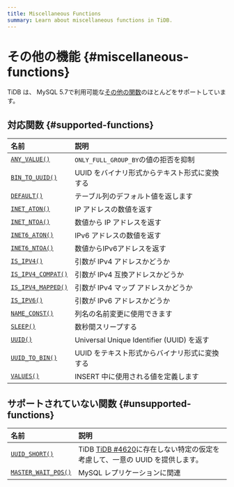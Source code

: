 ```yaml
---
title: Miscellaneous Functions
summary: Learn about miscellaneous functions in TiDB.
---
```


# その他の機能 {#miscellaneous-functions}

TiDB は、 MySQL 5.7で利用可能な[その他の関数](https://dev.mysql.com/doc/refman/5.7/en/miscellaneous-functions.html)のほとんどをサポートしています。

## 対応関数 {#supported-functions}

| 名前                                                                                                                 | 説明                                     |
| :----------------------------------------------------------------------------------------------------------------- | :------------------------------------- |
| [`ANY_VALUE()`](https://dev.mysql.com/doc/refman/5.7/en/miscellaneous-functions.html#function_any-value)           | `ONLY_FULL_GROUP_BY`の値の拒否を抑制           |
| [`BIN_TO_UUID()`](https://dev.mysql.com/doc/refman/8.0/en/miscellaneous-functions.html#function_bin-to-uuid)       | UUID をバイナリ形式からテキスト形式に変換する              |
| [`DEFAULT()`](https://dev.mysql.com/doc/refman/5.7/en/miscellaneous-functions.html#function_default)               | テーブル列のデフォルト値を返します                      |
| [`INET_ATON()`](https://dev.mysql.com/doc/refman/5.7/en/miscellaneous-functions.html#function_inet-aton)           | IP アドレスの数値を返す                          |
| [`INET_NTOA()`](https://dev.mysql.com/doc/refman/5.7/en/miscellaneous-functions.html#function_inet-ntoa)           | 数値から IP アドレスを返す                        |
| [`INET6_ATON()`](https://dev.mysql.com/doc/refman/5.7/en/miscellaneous-functions.html#function_inet6-aton)         | IPv6 アドレスの数値を返す                        |
| [`INET6_NTOA()`](https://dev.mysql.com/doc/refman/5.7/en/miscellaneous-functions.html#function_inet6-ntoa)         | 数値からIPv6アドレスを返す                        |
| [`IS_IPV4()`](https://dev.mysql.com/doc/refman/5.7/en/miscellaneous-functions.html#function_is-ipv4)               | 引数が IPv4 アドレスかどうか                      |
| [`IS_IPV4_COMPAT()`](https://dev.mysql.com/doc/refman/5.7/en/miscellaneous-functions.html#function_is-ipv4-compat) | 引数が IPv4 互換アドレスかどうか                    |
| [`IS_IPV4_MAPPED()`](https://dev.mysql.com/doc/refman/5.7/en/miscellaneous-functions.html#function_is-ipv4-mapped) | 引数が IPv4 マップ アドレスかどうか                  |
| [`IS_IPV6()`](https://dev.mysql.com/doc/refman/5.7/en/miscellaneous-functions.html#function_is-ipv6)               | 引数が IPv6 アドレスかどうか                      |
| [`NAME_CONST()`](https://dev.mysql.com/doc/refman/5.7/en/miscellaneous-functions.html#function_name-const)         | 列名の名前変更に使用できます                         |
| [`SLEEP()`](https://dev.mysql.com/doc/refman/5.7/en/miscellaneous-functions.html#function_sleep)                   | 数秒間スリープする                              |
| [`UUID()`](https://dev.mysql.com/doc/refman/5.7/en/miscellaneous-functions.html#function_uuid)                     | Universal Unique Identifier (UUID) を返す |
| [`UUID_TO_BIN()`](https://dev.mysql.com/doc/refman/8.0/en/miscellaneous-functions.html#function_uuid-to-bin)       | UUID をテキスト形式からバイナリ形式に変換する              |
| [`VALUES()`](https://dev.mysql.com/doc/refman/5.7/en/miscellaneous-functions.html#function_values)                 | INSERT 中に使用される値を定義します                  |

## サポートされていない関数 {#unsupported-functions}

| 名前                                                                                                                   | 説明                                                                                              |
| :------------------------------------------------------------------------------------------------------------------- | :---------------------------------------------------------------------------------------------- |
| [`UUID_SHORT()`](https://dev.mysql.com/doc/refman/5.7/en/miscellaneous-functions.html#function_uuid-short)           | TiDB [TiDB #4620](https://github.com/pingcap/tidb/issues/4620)に存在しない特定の仮定を考慮して、一意の UUID を提供します。 |
| [`MASTER_WAIT_POS()`](https://dev.mysql.com/doc/refman/5.7/en/miscellaneous-functions.html#function_master-pos-wait) | MySQL レプリケーションに関連                                                                               |
